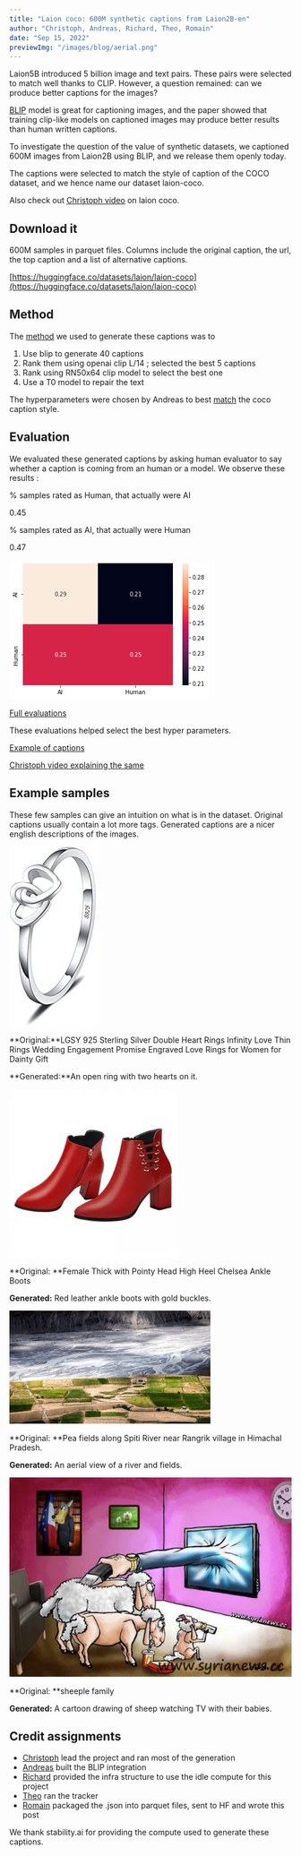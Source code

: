 ```yaml
---
title: "Laion coco: 600M synthetic captions from Laion2B-en"
author: "Christoph, Andreas, Richard, Theo, Romain"
date: "Sep 15, 2022"
previewImg: "/images/blog/aerial.png"
---
```


Laion5B introduced 5 billion image and text pairs. These pairs were selected to match well thanks to CLIP. However, a question remained: can we produce better captions for the images?

[BLIP](https://github.com/salesforce/BLIP) model is great for captioning images, and the paper showed that training clip-like models on captioned images may produce better results than human written captions.

To investigate the question of the value of synthetic datasets, we captioned 600M images from Laion2B using BLIP, and we release them openly today.

The captions were selected to match the style of caption of the COCO dataset, and we hence name our dataset laion-coco.

Also check out [Christoph video](https://youtu.be/t1G5FNgvtbQ)  on laion coco.


## Download it

600M samples in parquet files. Columns include the original caption, the url, the top caption and a list of alternative captions.

[https://huggingface.co/datasets/laion/laion-coco](https://huggingface.co/datasets/laion/laion-coco) 


## Method

The [method](https://github.com/andreaskoepf/laion_idle_cap) we used to generate these captions was to

1. Use blip to generate 40 captions
2. Rank them using openai clip L/14 ; selected the best 5 captions
3. Rank using RN50x64 clip model to select the best one
4. Use a T0 model to repair the text

The hyperparameters were chosen by Andreas to best [match](https://youtu.be/t1G5FNgvtbQ) the coco caption style.


## Evaluation

We evaluated these generated captions by asking human evaluator to say whether a caption is coming from an human or a model. We observe these results : 

% samples rated as Human, that actually were AI

0.45

% samples rated as AI, that actually were Human

0.47



![eval_laion_coco](/images/blog/eval_laion_coco.png "eval_laion_coco")


[Full evaluations](https://docs.google.com/document/d/1nfOOW9XtCi0m4760EgC8flaPV8r5odRvQcw03PRx52s/edit) 

These evaluations helped select the best hyper parameters.

[Example of captions](http://captions.christoph-schuhmann.de/eval_laion/eval.html) 

[Christoph video explaining the same](https://youtu.be/t1G5FNgvtbQ)  


## Example samples

These few samples can give an intuition on what is in the dataset. Original captions usually contain a lot more tags. Generated captions are a nicer english descriptions of the images.



![ring](/images/blog/ring.png "ring")


**Original:**LGSY 925 Sterling Silver Double Heart Rings Infinity Love Thin Rings Wedding Engagement Promise Engraved Love Rings for Women for Dainty Gift

**Generated:**An open ring with two hearts on it.



![boot](/images/blog/boot.png "boot")


**Original: **Female Thick with Pointy Head High Heel Chelsea Ankle Boots

**Generated:** Red leather ankle boots with gold buckles.



![aerial](/images/blog/aerial.png "aerial")


**Original: **Pea fields along Spiti River near Rangrik village in Himachal Pradesh.

**Generated:** An aerial view of a river and fields.

                                                                                                                                        

![sheeple](/images/blog/sheeple.png "sheeple")


**Original: **sheeple family

**Generated:** A cartoon drawing of sheep watching TV with their babies.


## Credit assignments

* [Christoph](https://github.com/christophschuhmann) lead the project and ran most of the generation
* [Andreas](https://github.com/andreaskoepf) built the BLIP integration
* [Richard](https://github.com/rvencu/) provided the infra structure to use the idle compute for this project
* [Theo](https://github.com/TheoCoombes) ran the tracker
* [Romain](https://github.com/rom1504) packaged the .json into parquet files, sent to HF and wrote this post

We thank stability.ai for providing the compute used to generate these captions.
